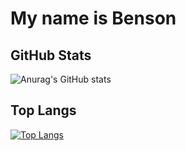 # My name is Benson

## GitHub Stats
![Anurag's GitHub stats](https://github-readme-stats-benson.vercel.app/api?username=ioveasdkre&show_icons=true&theme=blue-green)
## Top Langs
[![Top Langs](https://github-readme-stats-benson.vercel.app/api/top-langs/?username=ioveasdkre&theme=blue-green)](https://github.com/anuraghazra/github-readme-stats)
